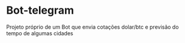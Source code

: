 # Bot-telegram
Projeto próprio de um Bot que envia cotações dolar/btc e previsão do tempo de algumas cidades 
